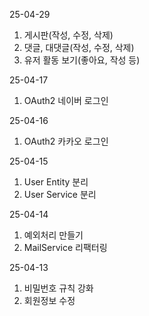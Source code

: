 25-04-29
1. 게시판(작성, 수정, 삭제)
2. 댓글, 대댓글(작성, 수정, 삭제)
3. 유저 활동 보기(좋아요, 작성 등)

25-04-17
1. OAuth2 네이버 로그인

25-04-16
1. OAuth2 카카오 로그인

25-04-15
1. User Entity 분리
2. User Service 분리

25-04-14
1. 예외처리 만들기
2. MailService 리팩터링

25-04-13
1. 비밀번호 규칙 강화
2. 회원정보 수정
